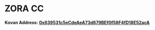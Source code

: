 # ZORA CC

#### Kovan Address: [0x639531c5eCdeAeA73d679BEf0f58F4fD18E52acA](https://kovan.etherscan.io/address/0x639531c5eCdeAeA73d679BEf0f58F4fD18E52acA)
